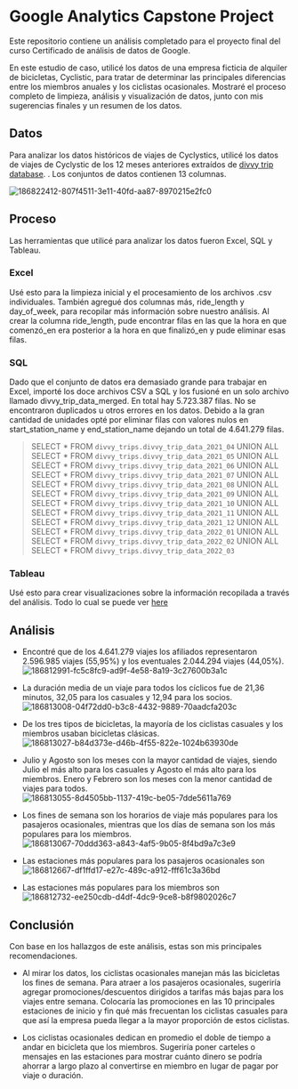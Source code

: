 # Google Analytics Capstone Project

Este repositorio contiene un análisis completado para el proyecto final del curso Certificado de análisis de datos de Google.

En este estudio de caso, utilicé los datos de una empresa ficticia de alquiler de bicicletas, Cyclistic, para tratar de determinar las principales diferencias entre los miembros anuales y los ciclistas ocasionales. Mostraré el proceso completo de limpieza, análisis y visualización de datos, junto con mis sugerencias finales y un resumen de los datos.

## Datos

Para analizar los datos históricos de viajes de Cyclystics, utilicé los datos de viajes de Cyclystic de los 12 meses anteriores extraídos de [divvy trip database](https://divvy-tripdata.s3.amazonaws.com/index.html). . Los conjuntos de datos contienen 13 columnas.


![186822412-807f4511-3e11-40fd-aa87-8970215e2fc0](https://user-images.githubusercontent.com/27865066/187346180-61d2cebf-f3d0-432f-9106-ac05f083a72f.png)


## Proceso

Las herramientas que utilicé para analizar los datos fueron Excel, SQL y Tableau.

### Excel

Usé esto para la limpieza inicial y el procesamiento de los archivos .csv individuales. También agregué dos columnas más, ride_length y day_of_week, para recopilar más información sobre nuestro análisis. Al crear la columna ride_length, pude encontrar filas en las que la hora en que comenzó_en era posterior a la hora en que finalizó_en y pude eliminar esas filas.

### SQL

Dado que el conjunto de datos era demasiado grande para trabajar en Excel, importé los doce archivos CSV a SQL y los fusioné en un solo archivo llamado divvy_trip_data_merged. En total hay 5.723.387 filas. No se encontraron duplicados u otros errores en los datos. Debido a la gran cantidad de unidades opté por eliminar filas con valores nulos en start_station_name y end_station_name dejando un total de 4.641.279 filas.

>SELECT * 
FROM `divvy_trips.divvy_trip_data_2021_04`
UNION ALL
SELECT * 
FROM `divvy_trips.divvy_trip_data_2021_05`
UNION ALL
SELECT * 
FROM `divvy_trips.divvy_trip_data_2021_06`
UNION ALL
SELECT * 
FROM `divvy_trips.divvy_trip_data_2021_07`
UNION ALL
SELECT * 
FROM `divvy_trips.divvy_trip_data_2021_08`
UNION ALL
SELECT * 
FROM `divvy_trips.divvy_trip_data_2021_09`
UNION ALL
SELECT * 
FROM `divvy_trips.divvy_trip_data_2021_10`
UNION ALL
SELECT * 
FROM `divvy_trips.divvy_trip_data_2021_11`
UNION ALL
SELECT * 
FROM `divvy_trips.divvy_trip_data_2021_12`
UNION ALL
SELECT * 
FROM `divvy_trips.divvy_trip_data_2022_01`
UNION ALL
SELECT * 
FROM `divvy_trips.divvy_trip_data_2022_02`
UNION ALL
SELECT * 
FROM `divvy_trips.divvy_trip_data_2022_03`

### Tableau

Usé esto para crear visualizaciones sobre la información recopilada a través del análisis. Todo lo cual se puede ver [here](https://public.tableau.com/app/profile/gonzalo.chimal/viz/Caso1Google-Cyclistic/AverageRideLengthMonth)

## Análisis

* Encontré que de los 4.641.279 viajes los afiliados representaron 2.596.985 viajes (55,95%) y los eventuales 2.044.294 viajes (44,05%).
![186812991-fc5c8fc9-ad9f-4e58-8a19-3c27600b3a1c](https://user-images.githubusercontent.com/27865066/187346276-557dac49-b2ce-492c-83a8-ef9bab43a212.png)


* La duración media de un viaje para todos los cíclicos fue de 21,36 minutos, 32,05 para los casuales y 12,94 para los socios.
![186813008-04f72dd0-b3c8-4432-9889-70aadcfa203c](https://user-images.githubusercontent.com/27865066/187346322-822a80e6-5c9d-4691-bbc8-a37d345b559c.png)


* De los tres tipos de bicicletas, la mayoría de los ciclistas casuales y los miembros usaban bicicletas clásicas.
![186813027-b84d373e-d46b-4f55-822e-1024b63930de](https://user-images.githubusercontent.com/27865066/187346360-6f13fa36-6801-4441-877d-784ed14f3cfc.png)


* Julio y Agosto son los meses con la mayor cantidad de viajes, siendo Julio el más alto para los casuales y Agosto el más alto para los miembros. Enero y Febrero son los meses con la menor cantidad de viajes para todos.
![186813055-8d4505bb-1137-419c-be05-7dde5611a769](https://user-images.githubusercontent.com/27865066/187346410-6c1ab469-878c-41d6-80b0-7ab9bb697f31.png)


* Los fines de semana son los horarios de viaje más populares para los pasajeros ocasionales, mientras que los días de semana son los más populares para los miembros.
![186813067-70ddd363-a843-4af5-9b05-8f4bd9a7c3e9](https://user-images.githubusercontent.com/27865066/187346425-32c8f827-6225-4b27-a52c-25c74d50e210.png)


* Las estaciones más populares para los pasajeros ocasionales son 
![186812667-df1ffd17-e27c-489c-a912-fff61c3a36bd](https://user-images.githubusercontent.com/27865066/187346481-4bb194c2-6820-4518-a89d-cad3d635903a.png)


* Las estaciones más populares para los miembros son
![186812732-ee250cdb-d4df-4dc9-9ce8-b8f9802026c7](https://user-images.githubusercontent.com/27865066/187346501-a9c7c24f-6364-45bf-a083-bd000ac8b6a4.png)


## Conclusión

Con base en los hallazgos de este análisis, estas son mis principales recomendaciones.

* Al mirar los datos, los ciclistas ocasionales manejan más las bicicletas los fines de semana. Para atraer a los pasajeros ocasionales, sugeriría agregar promociones/descuentos dirigidos a tarifas más bajas para los viajes entre semana. Colocaría las promociones en las 10 principales estaciones de inicio y fin qué más frecuentan los ciclistas casuales para que así la empresa pueda llegar a la mayor proporción de estos ciclistas.

* Los ciclistas ocasionales dedican en promedio el doble de tiempo a andar en bicicleta que los miembros. Sugeriría poner carteles o mensajes en las estaciones para mostrar cuánto dinero se podría ahorrar a largo plazo al convertirse en miembro en lugar de pagar por viaje o duración.
